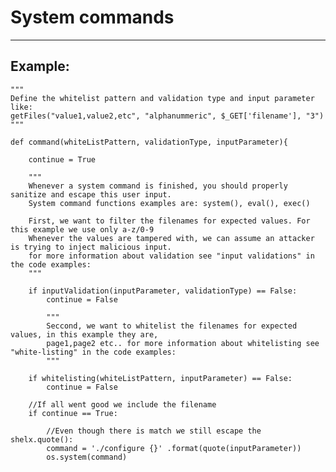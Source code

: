 # System commands
-------

## Example:


	"""
	Define the whitelist pattern and validation type and input parameter like:
	getFiles("value1,value2,etc", "alphanummeric", $_GET['filename'], "3")
	"""

	def command(whiteListPattern, validationType, inputParameter){

		continue = True

		"""
		Whenever a system command is finished, you should properly sanitize and escape this user input.
		System command functions examples are: system(), eval(), exec()

		First, we want to filter the filenames for expected values. For this example we use only a-z/0-9
		Whenever the values are tampered with, we can assume an attacker is trying to inject malicious input.
		for more information about validation see "input validations" in the code examples:
		"""

		if inputValidation(inputParameter, validationType) == False:
			continue = False

			"""
			Seccond, we want to whitelist the filenames for expected values, in this example they are,
			page1,page2 etc.. for more information about whitelisting see "white-listing" in the code examples:
			"""

		if whitelisting(whiteListPattern, inputParameter) == False:
			continue = False

		//If all went good we include the filename
		if continue == True:

			//Even though there is match we still escape the shelx.quote():
			command = './configure {}' .format(quote(inputParameter))
			os.system(command)
